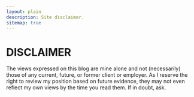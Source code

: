 ```yaml
---
layout: plain
description: Site disclaimer.
sitemap: true
---
```


# DISCLAIMER

The views expressed on this blog are mine alone and not (necessarily) those of any current, future, or former client or employer. As I reserve the right to review my position based on future evidence, they may not even reflect my own views by the time you read them. If in doubt, ask.